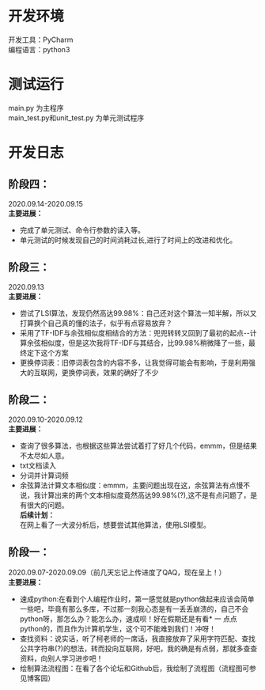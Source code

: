 开发环境<br>
=====
开发工具：PyCharm<br>
编程语言：python3<br>

测试运行<br>
=====
main.py 为主程序<br>
main_test.py和unit_test.py 为单元测试程序<br>

开发日志<br>
=====

阶段四：<br>
----
2020.09.14-2020.09.15<br>
**主要进展：<br>**
* 完成了单元测试、命令行参数的读入等。<br>
* 单元测试的时候发现自己的时间消耗过长,进行了时间上的改进和优化。<br>

阶段三：<br>
----
2020.09.13<br>
**主要进展：<br>**
* 尝试了LSI算法，发现仍然高达99.98%：自己还对这个算法一知半解，所以又打算换个自己真的懂的法子，似乎有点容易放弃？<br>
* 采用了TF-IDF与余弦相似度相结合的方法：兜兜转转又回到了最初的起点--计算余弦相似度，但是这次我将TF-IDF与其结合，比99.98%稍微降了一些，最终定下这个方案<br>
* 更换停词表：旧停词表包含的内容不多，让我觉得可能会有影响，于是利用强大的互联网，更换停词表，效果的确好了不少<br>

阶段二：<br>
----
2020.09.10-2020.09.12<br>
**主要进展：<br>**
* 查询了很多算法，也根据这些算法尝试着打了好几个代码，emmm，但是结果不太尽如人意。<br>
* txt文档读入<br>
* 分词并计算词频<br>
* 余弦算法计算文本相似度：emmm，主要问题出现在这，余弦算法有点慢不说，我计算出来的两个文本相似度竟然高达99.98%(?),这不是有点问题了，是有很大的问题。<br>
**后续计划：<br>**
在网上看了一大波分析后，想要尝试其他算法，使用LSI模型。<br>

阶段一：<br>
----
2020.09.07-2020.09.09（前几天忘记上传进度了QAQ，现在呈上！）<br>
**主要进展：<br>**

* 速成python:在看到个人编程作业时，第一感觉就是python做起来应该会简单一些吧，毕竟有那么多库，不过那一刻我心态是有一丢丢崩溃的，自己不会python呀，那怎么办？能怎么办，速成呗！好在假期还是有看* 一 点点python的，而且作为计算机学生，这个可不能难到我们！冲呀！<br>
* 查找资料：说实话，听了柯老师的一席话，我直接放弃了采用字符匹配、查找公共字符串(?)的想法，转而投向互联网，好吧，我的确是有点弱，那就多查查资料，向别人学习进步吧！<br>
* 绘制算法流程图：在看了各个论坛和Github后，我绘制了流程图（流程图可参见博客园）<br>
